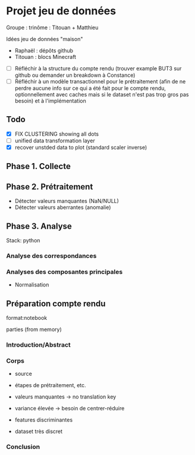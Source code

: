 # Projet jeu de données

Groupe : trinôme : Titouan + Matthieu

Idées jeu de données "maison"

- Raphaël : dépôts github
- Titouan : blocs Minecraft

- [ ] Réfléchir à la structure du compte rendu (trouver example BUT3 sur github ou demander un breakdown à Constance)
- [ ] Réfléchir à un modèle transactionnel pour le prétraitement (afin de ne perdre aucune info sur ce qui a été fait pour le compte rendu, optionnellement avec caches mais si le dataset n'est pas trop gros pas besoin) et à l'implémentation

## Todo

- [x] FIX CLUSTERING showing all dots
- [ ] unified data transformation layer
- [x] recover unstded data to plot (standard scaler inverse)

## Phase 1. Collecte

## Phase 2. Prétraitement

- Détecter valeurs manquantes (NaN/NULL)
- Détecter valeurs aberrantes (anomalie)

## Phase 3. Analyse

Stack: python

### Analyse des correspondances

### Analyses des composantes principales

- Normalisation

## Préparation compte rendu

format:notebook

parties (from memory)

### Introduction/Abstract

### Corps

- source
- étapes de prétraitement, etc.

- valeurs manquantes -> no translation key
- variance élevée -> besoin de centrer-réduire
- features discriminantes
- dataset très discret

### Conclusion

